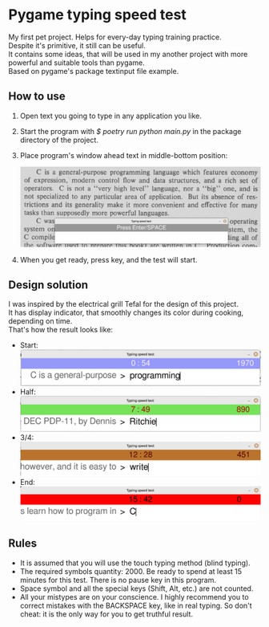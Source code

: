 # Pygame typing speed test

My first pet project. Helps for every-day typing 
training practice.  
Despite it's primitive, it still can be useful.  
It contains some ideas, that will be used in my 
another project with more powerful and suitable tools 
than pygame.  
Based on pygame's package textinput file example. 

## How to use

1. Open text you going to type in any application you like.
2. Start the program with *$ poetry run python main.py* in 
the package directory of the project.
3. Place program's window ahead text in middle-bottom position:  

    ![1](./README_files/1.png)

4. When you get ready, press key, and the test will start.

## Design solution

I was inspired by the electriсal grill Tefal for the design of this project.  
It has display indicator, that smoothly changes its color during cooking, depending on time.  
That's how the result looks like: 
- Start:
    ![2](./README_files/2.png)
- Half:
    ![3](./README_files/3.png)
- 3/4:
    ![4](./README_files/4.png)
- End:
    ![5](./README_files/5.png)

## Rules

- It is assumed that you will use the touch typing method (blind typing).
- The required symbols quantity: 2000. Be ready to spend at least 15 minutes for this test. 
There is no pause key in this program.  
- Space symbol and all the special keys (Shift, Alt, etc.) are not counted.
- All your mistypes are on your conscience. I highly recommend you to correct mistakes with the 
BACKSPACE key, like in real typing. So don't cheat: it is the only way for you to get truthful result. 
